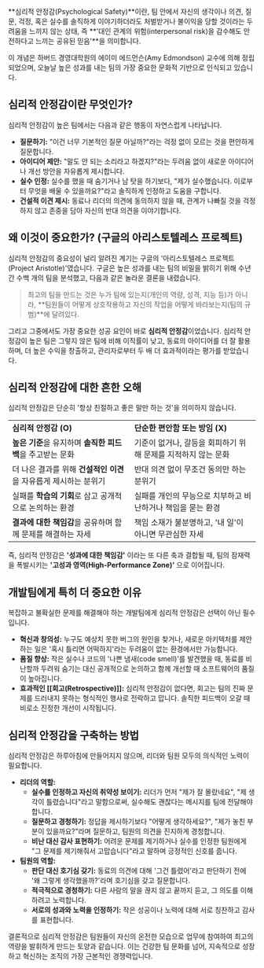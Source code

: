**심리적 안정감(Psychological Safety)**이란, 팀 안에서 자신의 생각이나 의견, 질문, 걱정, 혹은 실수를 솔직하게 이야기하더라도 처벌받거나 불이익을 당할 것이라는 두려움을 느끼지 않는 상태, 즉 **'대인 관계의 위험(interpersonal risk)을 감수해도 안전하다고 느끼는 공유된 믿음'**을 의미합니다.

이 개념은 하버드 경영대학원의 에이미 에드먼슨(Amy Edmondson) 교수에 의해 정립되었으며, 오늘날 높은 성과를 내는 팀의 가장 중요한 문화적 기반으로 인식되고 있습니다.

## 심리적 안정감이란 무엇인가?

심리적 안정감이 높은 팀에서는 다음과 같은 행동이 자연스럽게 나타납니다.

- **질문하기:** "이건 너무 기본적인 질문 아닐까?"라는 걱정 없이 모르는 것을 편안하게 질문합니다.
- **아이디어 제안:** "말도 안 되는 소리라고 하겠지?"라는 두려움 없이 새로운 아이디어나 개선 방안을 자유롭게 제시합니다.
- **실수 인정:** 실수를 했을 때 숨기거나 남 탓을 하기보다, "제가 실수했습니다. 이로부터 무엇을 배울 수 있을까요?"라고 솔직하게 인정하고 도움을 구합니다.
- **건설적 이견 제시:** 동료나 리더의 의견에 동의하지 않을 때, 관계가 나빠질 것을 걱정하지 않고 존중을 담아 자신의 반대 의견을 이야기합니다.

## 왜 이것이 중요한가? (구글의 아리스토텔레스 프로젝트)

심리적 안정감의 중요성이 널리 알려진 계기는 구글의 '아리스토텔레스 프로젝트(Project Aristotle)'였습니다. 구글은 높은 성과를 내는 팀의 비밀을 밝히기 위해 수년간 수백 개의 팀을 분석했고, 다음과 같은 놀라운 결론을 내렸습니다.

> 최고의 팀을 만드는 것은 누가 팀에 있는지(개인의 역량, 성격, 지능 등)가 아니라, **팀원들이 어떻게 상호작용하고 자신의 작업을 어떻게 바라보는지(팀의 규범)**에 달려있다.

그리고 그중에서도 가장 중요한 성공 요인이 바로 **심리적 안정감**이었습니다. 심리적 안정감이 높은 팀은 그렇지 않은 팀에 비해 이직률이 낮고, 동료의 아이디어를 더 잘 활용하며, 더 높은 수익을 창출하고, 관리자로부터 두 배 더 효과적이라는 평가를 받았습니다.

## 심리적 안정감에 대한 흔한 오해

심리적 안정감은 단순히 '항상 친절하고 좋은 말만 하는 것'을 의미하지 않습니다.

|   |   |
|---|---|
|**심리적 안정감 (O)**|**단순한 편안함 또는 방임 (X)**|
|**높은 기준**을 유지하며 **솔직한 피드백**을 주고받는 문화|기준이 없거나, 갈등을 회피하기 위해 문제를 지적하지 않는 문화|
|더 나은 결과를 위해 **건설적인 이견**을 자유롭게 제시하는 분위기|반대 의견 없이 무조건 동의만 하는 분위기|
|실패를 **학습의 기회**로 삼고 공개적으로 논의하는 환경|실패를 개인의 무능으로 치부하고 비난하거나 책임을 묻는 환경|
|**결과에 대한 책임감**을 공유하며 함께 문제를 해결하는 자세|책임 소재가 불분명하고, '내 일'이 아니면 무관심한 자세|

즉, 심리적 안정감은 **'성과에 대한 책임감'** 이라는 또 다른 축과 결합될 때, 팀의 잠재력을 폭발시키는 **'고성과 영역(High-Performance Zone)'** 으로 이어집니다.

## 개발팀에게 특히 더 중요한 이유

복잡하고 불확실한 문제를 해결해야 하는 개발팀에게 심리적 안정감은 선택이 아닌 필수입니다.

- **혁신과 창의성:** 누구도 예상치 못한 버그의 원인을 찾거나, 새로운 아키텍처를 제안하는 일은 '혹시 틀리면 어떡하지'라는 두려움이 없는 환경에서만 가능합니다.
- **품질 향상:** 작은 실수나 코드의 '나쁜 냄새(code smell)'를 발견했을 때, 동료를 비난할까 두려워 숨기는 대신 공개적으로 논의하고 함께 개선할 때 소프트웨어의 품질이 높아집니다.
- **효과적인 [[회고(Retrospective)]]:** 심리적 안정감이 없다면, 회고는 팀의 진짜 문제를 드러내지 못하는 형식적인 행사로 전락하고 맙니다. 솔직한 피드백이 오갈 때 비로소 진정한 개선이 시작됩니다.

## 심리적 안정감을 구축하는 방법

심리적 안정감은 하루아침에 만들어지지 않으며, 리더와 팀원 모두의 의식적인 노력이 필요합니다.

- **리더의 역할:**
    - **실수를 인정하고 자신의 취약성 보이기:** 리더가 먼저 "제가 잘 몰랐네요", "제 생각이 틀렸습니다"라고 말함으로써, 실수해도 괜찮다는 메시지를 팀에 전달해야 합니다.
    - **질문하고 경청하기:** 정답을 제시하기보다 "어떻게 생각하세요?", "제가 놓친 부분이 있을까요?"라며 질문하고, 팀원의 의견을 진지하게 경청합니다.
    - **비난 대신 감사 표현하기:** 어려운 문제를 제기하거나 실수를 인정한 팀원에게 "그 문제를 제기해줘서 고맙습니다"라고 말하며 긍정적인 신호를 줍니다.
- **팀원의 역할:**
    - **판단 대신 호기심 갖기:** 동료의 의견에 대해 '그건 틀렸어'라고 판단하기 전에 '왜 그렇게 생각했을까?'라며 호기심을 갖고 질문합니다.
    - **적극적으로 경청하기:** 다른 사람의 말을 끊지 않고 끝까지 듣고, 그 의도를 이해하려고 노력합니다.
    - **서로의 성과와 노력을 인정하기:** 작은 성공이나 노력에 대해 서로 칭찬하고 감사를 표현합니다.

결론적으로 심리적 안정감은 팀원들이 자신의 온전한 모습으로 업무에 참여하여 최고의 역량을 발휘하게 만드는 토양과 같습니다. 이는 건강한 팀 문화를 넘어, 지속적으로 성장하고 혁신하는 조직의 가장 근본적인 경쟁력입니다.